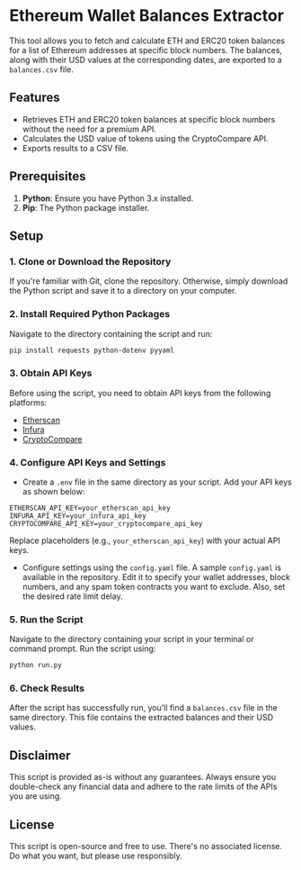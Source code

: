 # Ethereum Wallet Balances Extractor

This tool allows you to fetch and calculate ETH and ERC20 token balances for a list of Ethereum addresses at specific block numbers. The balances, along with their USD values at the corresponding dates, are exported to a `balances.csv` file.

## Features

- Retrieves ETH and ERC20 token balances at specific block numbers without the need for a premium API.
- Calculates the USD value of tokens using the CryptoCompare API.
- Exports results to a CSV file.

## Prerequisites

1. **Python**: Ensure you have Python 3.x installed.
2. **Pip**: The Python package installer.

## Setup

### 1. Clone or Download the Repository

If you're familiar with Git, clone the repository. Otherwise, simply download the Python script and save it to a directory on your computer.

### 2. Install Required Python Packages

Navigate to the directory containing the script and run:

```bash
pip install requests python-dotenv pyyaml
```

### 3. Obtain API Keys

Before using the script, you need to obtain API keys from the following platforms:

- [Etherscan](https://etherscan.io/apis)
- [Infura](https://infura.io/)
- [CryptoCompare](https://min-api.cryptocompare.com/)

### 4. Configure API Keys and Settings

- Create a `.env` file in the same directory as your script. Add your API keys as shown below:

```env
ETHERSCAN_API_KEY=your_etherscan_api_key
INFURA_API_KEY=your_infura_api_key
CRYPTOCOMPARE_API_KEY=your_cryptocompare_api_key
```

Replace placeholders (e.g., `your_etherscan_api_key`) with your actual API keys.

- Configure settings using the `config.yaml` file. A sample `config.yaml` is available in the repository. Edit it to specify your wallet addresses, block numbers, and any spam token contracts you want to exclude. Also, set the desired rate limit delay.

### 5. Run the Script

Navigate to the directory containing your script in your terminal or command prompt. Run the script using:

```bash
python run.py
```

### 6. Check Results

After the script has successfully run, you'll find a `balances.csv` file in the same directory. This file contains the extracted balances and their USD values.

## Disclaimer

This script is provided as-is without any guarantees. Always ensure you double-check any financial data and adhere to the rate limits of the APIs you are using.

## License

This script is open-source and free to use. There's no associated license. Do what you want, but please use responsibly.
